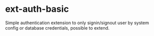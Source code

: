 # ext-auth-basic
Simple authentication extension to only signin/signout user by system config or database credentials, possible to extend.

